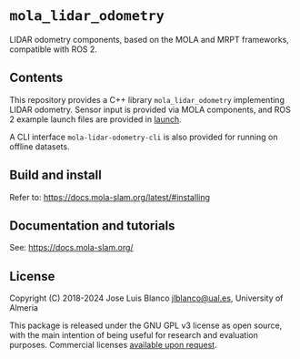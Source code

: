 # `mola_lidar_odometry`
LIDAR odometry components, based on the MOLA and MRPT frameworks,
compatible with ROS 2.

## Contents
This repository provides a C++ library `mola_lidar_odometry` implementing LIDAR
odometry. Sensor input is provided via MOLA components, and ROS 2 example launch files are
provided in [launch](launch/).

A CLI interface `mola-lidar-odometry-cli` is also provided for running on
offline datasets.

## Build and install
Refer to: https://docs.mola-slam.org/latest/#installing

## Documentation and tutorials
See: https://docs.mola-slam.org/

## License
Copyright (C) 2018-2024 Jose Luis Blanco <jlblanco@ual.es>, University of Almeria

This package is released under the GNU GPL v3 license as open source, with the main 
intention of being useful for research and evaluation purposes.
Commercial licenses [available upon request](https://docs.mola-slam.org/latest/solutions.html).
